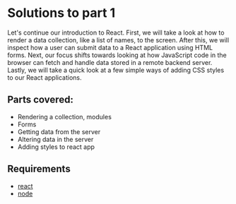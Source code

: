 # Solutions to part 1

Let's continue our introduction to React. First, we will take a look at how to render a data collection, like a list of names, to the screen. After this, we will inspect how a user can submit data to a React application using HTML forms. Next, our focus shifts towards looking at how JavaScript code in the browser can fetch and handle data stored in a remote backend server. Lastly, we will take a quick look at a few simple ways of adding CSS styles to our React applications.

## Parts covered:

* Rendering a collection, modules
* Forms
* Getting data from the server
* Altering data in the server
* Adding styles to react app

## Requirements

* [react](https://reactjs.org/)
* [node](https://nodejs.org/en/download/)

 
